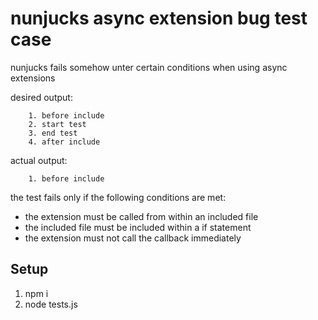 # nunjucks async extension bug test case

nunjucks fails somehow unter certain conditions when using async extensions

desired output:
```
    1. before include
    2. start test
    3. end test
    4. after include
```


actual output:
```
    1. before include
```

the test fails only if the following conditions are met:
- the extension must be called from within an included file
- the included file must be included within a if statement
- the extension must not call the callback immediately


## Setup

1. npm i
2. node tests.js